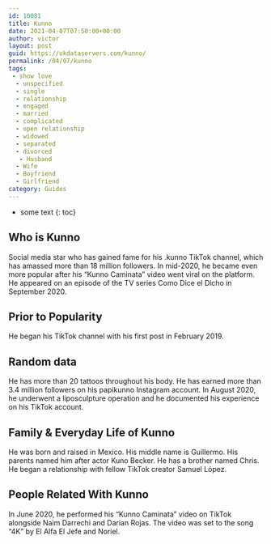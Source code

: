 ```yaml
---
id: 10081
title: Kunno
date: 2021-04-07T07:50:00+00:00
author: victor
layout: post
guid: https://ukdataservers.com/kunno/
permalink: /04/07/kunno
tags:
 - show love
  - unspecified
  - single
  - relationship
  - engaged
  - married
  - complicated
  - open relationship
  - widowed
  - separated
  - divorced
   - Husband
  - Wife
  - Boyfriend
  - Girlfriend
category: Guides
---
```


* some text
{: toc}


## Who is Kunno



Social media star who has gained fame for his .kunno TikTok channel, which has amassed more than 18 million followers. In mid-2020, he became even more popular after his &#8220;Kunno Caminata&#8221; video went viral on the platform. He appeared on an episode of the TV series Como Dice el Dicho in September 2020.

                
                
                
## Prior to Popularity



He began his TikTok channel with his first post in February 2019.

                
                
                
## Random data



He has more than 20 tattoos throughout his body. He has earned more than 3.4 million followers on his papikunno Instagram account. In August 2020, he underwent a liposculpture operation and he documented his experience on his TikTok account. 

                
                
                
## Family & Everyday Life of Kunno



He was born and raised in Mexico. His middle name is Guillermo. His parents named him after actor Kuno Becker. He has a brother named Chris. He began a relationship with fellow TikTok creator Samuel López. 

                
                
                
## People Related With Kunno



In June 2020, he performed his &#8220;Kunno Caminata&#8221; video on TikTok alongside Naim Darrechi and Darian Rojas. The video was set to the song &#8220;4K&#8221; by El Alfa El Jefe and Noriel. 

                
              
            
          
          
          